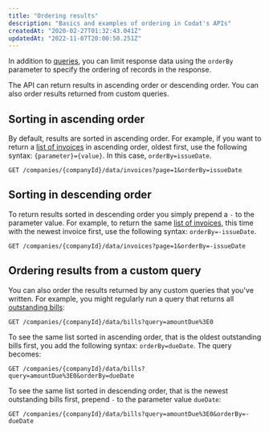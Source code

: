 ```yaml
---
title: "Ordering results"
description: "Basics and examples of ordering in Codat's APIs"
createdAt: "2020-02-27T01:32:43.041Z"
updatedAt: "2022-11-07T20:00:50.251Z"
---
```


In addition to [queries](/using-the-api/querying), you can limit response data using the `orderBy` parameter to specify the ordering of records in the response.

The API can return results in ascending order or descending order. You can also order results returned from custom queries.

## Sorting in ascending order

By default, results are sorted in ascending order. For example, if you want to return a [list of invoices](/accounting-api#/operations/list-invoices) in ascending order, oldest first, use the following syntax: `{parameter}={value}`. In this case, `orderBy=issueDate`.

```http
GET /companies/{companyId}/data/invoices?page=1&orderBy=issueDate
```

## Sorting in descending order

To return results sorted in descending order you simply prepend a `-` to the parameter value. For example, to return the same [list of invoices](/accounting-api#/operations/list-invoices), this time with the newest invoice first, use the following syntax: `orderBy=-issueDate`.

```http
GET /companies/{companyId}/data/invoices?page=1&orderBy=-issueDate
```

## Ordering results from a custom query

You can also order the results returned by any custom queries that you've written. For example, you might regularly run a query that returns all [outstanding bills](/accounting-api#/operations/list-bills):

```http
GET /companies/{companyId}/data/bills?query=amountDue%3E0
```

To see the same list sorted in ascending order, that is the oldest outstanding bills first, you add the following syntax: `orderBy=dueDate`. The query becomes:

```http
GET /companies/{companyId}/data/bills?query=amountDue%3E0&orderBy=dueDate
```

To see the same list sorted in descending order, that is the newest outstanding bills first, prepend `-` to the parameter value `dueDate`:

```http
GET /companies/{companyId}/data/bills?query=amountDue%3E0&orderBy=-dueDate
```
